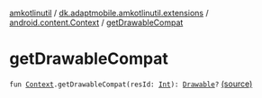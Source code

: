 [amkotlinutil](../../index.md) / [dk.adaptmobile.amkotlinutil.extensions](../index.md) / [android.content.Context](index.md) / [getDrawableCompat](./get-drawable-compat.md)

# getDrawableCompat

`fun `[`Context`](https://developer.android.com/reference/android/content/Context.html)`.getDrawableCompat(resId: `[`Int`](https://kotlinlang.org/api/latest/jvm/stdlib/kotlin/-int/index.html)`): `[`Drawable`](https://developer.android.com/reference/android/graphics/drawable/Drawable.html)`?` [(source)](https://github.com/adaptmobile-organization/amkotlinutil/tree/master/amkotlinutil/amkotlinutil/src/main/java/dk/adaptmobile/amkotlinutil/extensions/ContextExtensions.kt#L43)